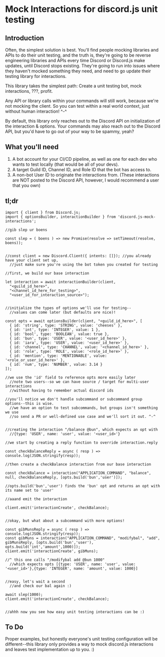 # Mock Interactions for discord.js unit testing

## Introduction

Often, the simplest solution is best. You'll find people mocking libraries and APIs to do their unit testing, and the truth is, they're going to be reverse engineering libraries and APIs every time Discord or Discord.js make updates, until Discord stops existing. They're going to run into issues where they haven't mocked something they need, and need to go update their testing library for interactions.

This library takes the simplest path: Create a unit testing bot, mock interactions, ???, profit.

Any API or library calls within your commands will still work, because we're not mocking the client. So you can test within a real world context, just without human interaction! ^-^

By default, this library only reaches out to the Discord API on initialization of the interaction & options. Your commands may also reach out to the Discord API, but you'd have to go out of your way to be spammy, yeah?

## What you'll need
  1. A bot account for your CI/CD pipeline, as well as one for each dev who wants to test locally (that would be all of your devs).
  2. A target Guild ID, Channel ID, and Role ID that the bot has access to.
  3. A non-bot User ID to originate the interactions from. (These interactions are NOT posted to the Discord API, however, I would recommend a user that you own)

## tl;dr

```
import { client } from Discord.js;
import { optionsBuilder, interactionBuilder } from 'discord.js-mock-interactions';

//gib slep ur boens

const slep = ( boens ) => new Promise(resolve => setTimeout(resolve, boens));


//const client = new Discord.Client({ intents: []}); //you already have your client set up, 
  //just make sure you're using the bot token you created for testing

//first, we build our base interaction

let interaction = await interactionBuilder(client,
  "<guild_id_here>",
  "<channel_id_here_for_testing>",
  "<user_id_for_interaction_source>");


//initialize the types of options we'll use for testing--
  //values can come later (but defaults are nice)!
  
const opts = await optionsBuilder(client, "<guild_id_here>", [
  { id: 'string', type: 'STRING', value: 'cheeses' },
  { id: 'int', type: 'INTEGER', value: 1 },
  { id: 'bool', type: 'BOOLEAN', value: true },
  { id: 'bun', type: 'USER', value: '<user_id_here>' },
  { id: 'iara', type: 'USER', value: '<user_id_here>' },
  { id: 'channel', type: 'CHANNEL', value: '<channel_id_here>' },
  { id: 'role', type: 'ROLE', value: '<role_id_here>' },
  { id: 'mention', type: 'MENTIONABLE', value: '<role_or_user_id_here>' },
  { id: 'num', type: 'NUMBER', value: 3.14 }
]);

//we use the 'id' field to reference opts more easily later
  //note two users--so we can have source / target for multi-user interactions
  //without having to remember actual discord ids

//you'll notice we don't handle subcommand or subcommand group options--this is wise. 
  //we have an option to test subcommands, but groups isn't something we use
  //so send a PR or well-defined use case and we'll sort it out. ^-^


//creating the interaction "/balance @bun", which expects an opt with
  //{type: 'USER', name: 'user', value: '<user_id>'}

//we start by creating a reply function to override interaction.reply

const checkBalanceReply = async ( resp ) => console.log(JSON.stringify(resp));

//then create a checkBalance interaction from our base interaction

const checkBalance = interaction("APPLICATION_COMMAND", "balance", null, checkBalanceReply, [opts.build('bun','user')]);

//opts.build('bun','user') finds the 'bun' opt and returns an opt with its name set to 'user'

//aaand emit the interaction

client.emit('interactionCreate', checkBalance);


//okay, but what about a subcommand with more options!

const gibMunsReply = async ( resp ) => console.log(JSON.stringify(resp));
const gibMuns = interaction("APPLICATION_COMMAND", "modifybal", "add", gibMunsReply, [opts.build('bun','user'), opts.build('int','amount',1000)]);
client.emit('interactionCreate', gibMuns);

//^ this one calls "/modifybal add @bun 1000"
  //which expects opts [{type: 'USER', name: 'user', value: '<user_id>'},{type: 'INTEGER', name: 'amount', value: 1000}]


//easy, let's wait a second
  //and check our bal again :)
  
await slep(1000);
client.emit('interactionCreate', checkBalance);


//ahhh now you see how easy unit testing interactions can be :)

```

## To Do

Proper examples, but honestly everyone's unit testing configuration will be different--this library only provides a way to mock discord.js interactions and leaves test implementation up to you. :)

